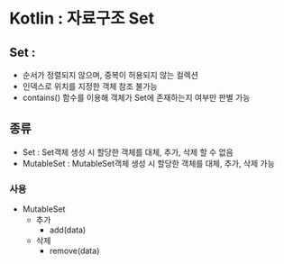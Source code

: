 # Kotlin : 자료구조 Set

## Set :
- 순서가 정렬되지 않으며, 중복이 허용되지 않는 컬렉션
- 인덱스로 위치를 지정한 객체 참조 불가능
- contains() 함수를 이용해 객체가 Set에 존재하는지 여부만 판별 가능

## 종류
- Set<out T> : Set객체 생성 시 할당한 객체를 대체, 추가, 삭제 할 수 없음
- MutableSet<T> : MutableSet객체 생성 시 할당한 객체를 대체, 추가, 삭제 가능

### 사용
- MutableSet
    - 추가
        - add(data)
    - 삭제
        - remove(data)
    
